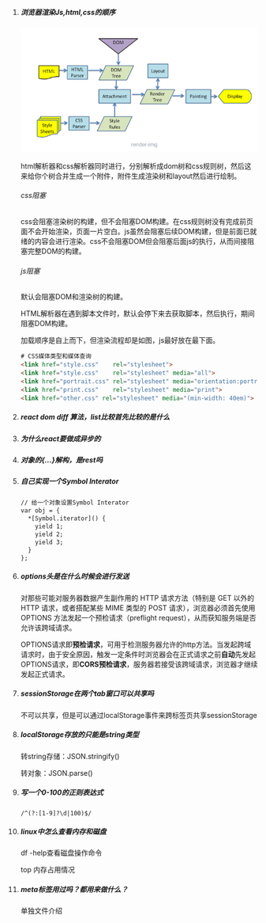 1. ##### 浏览器渲染Js,html,css的顺序

   ![1571885981498](爱奇艺.assets/1571885981498.png)

   html解析器和css解析器同时进行，分别解析成dom树和css规则树，然后这来给你个树合并生成一个附件，附件生成渲染树和layout然后进行绘制。

   ###### css阻塞

   css会阻塞渲染树的构建，但不会阻塞DOM构建。在css规则树没有完成前页面不会开始渲染，页面一片空白。js虽然会阻塞后续DOM构建，但是前面已就绪的内容会进行渲染。css不会阻塞DOM但会阻塞后面js的执行，从而间接阻塞完整DOM的构建。

   ###### js阻塞

   默认会阻塞DOM和渲染树的构建。

   HTML解析器在遇到脚本文件时，默认会停下来去获取脚本，然后执行，期间阻塞DOM构建。

   加载顺序是自上而下，但渲染流程却是如图，js最好放在最下面。

   ```html
   # CSS媒体类型和媒体查询
   <link href="style.css"    rel="stylesheet">
   <link href="style.css"    rel="stylesheet" media="all">
   <link href="portrait.css" rel="stylesheet" media="orientation:portrait">
   <link href="print.css"    rel="stylesheet" media="print">
   <link href="other.css" rel="stylesheet" media="(min-width: 40em)">
   ```

   

2. ##### react dom diff 算法，list比较首先比较的是什么

3. ##### 为什么react要做成异步的

4. ##### 对象的{...}解构，是rest吗

5. ##### 自己实现一个Symbol Interator

   ```
   // 给一个对象设置Symbol Interator
   var obj = {
     *[Symbol.iterator]() {
       yield 1;
       yield 2;
       yield 3;
     }
   };
   ```

   

6. ##### options头是在什么时候会进行发送

   对那些可能对服务器数据产生副作用的 HTTP 请求方法（特别是 GET 以外的 HTTP 请求，或者搭配某些 MIME 类型的 POST 请求），浏览器必须首先使用 OPTIONS 方法发起一个预检请求（preflight request），从而获知服务端是否允许该跨域请求。

   OPTIONS请求即**预检请求**，可用于检测服务器允许的http方法。当发起跨域请求时，由于安全原因，触发一定条件时浏览器会在正式请求之前**自动**先发起OPTIONS请求，即**CORS预检请求**，服务器若接受该跨域请求，浏览器才继续发起正式请求。

7. ##### sessionStorage在两个tab窗口可以共享吗

   不可以共享，但是可以通过localStorage事件来跨标签页共享sessionStorage

8. ##### localStorage存放的只能是string类型

   转string存储：JSON.stringify()

   转对象：JSON.parse()

9. ##### 写一个0-100的正则表达式

   ```
   /^(?:[1-9]?\d|100)$/
   ```

   

10. ##### linux中怎么查看内存和磁盘

    df -help查看磁盘操作命令

    top 内存占用情况

11. ##### meta标签用过吗？都用来做什么？

    单独文件介绍